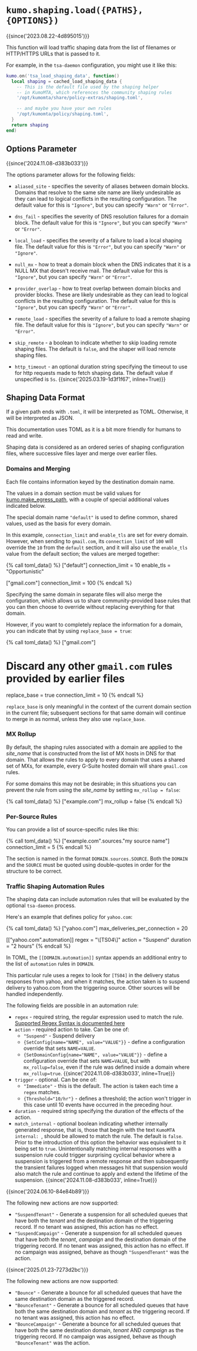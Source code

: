# `kumo.shaping.load({PATHS}, {OPTIONS})`

{{since('2023.08.22-4d895015')}}

This function will load traffic shaping data from the list of filenames or HTTP/HTTPS URLs
that is passed to it.

For example, in the `tsa-daemon` configuration, you might use it like this:

```lua
kumo.on('tsa_load_shaping_data', function()
  local shaping = cached_load_shaping_data {
    -- This is the default file used by the shaping helper
    -- in KumoMTA, which references the community shaping rules
    '/opt/kumomta/share/policy-extras/shaping.toml',

    -- and maybe you have your own rules
    '/opt/kumomta/policy/shaping.toml',
  }
  return shaping
end)
```

## Options Parameter

{{since('2024.11.08-d383b033')}}

The options parameter allows for the following fields:

* `aliased_site` - specifies the severity of aliases between domain blocks.
  Domains that resolve to the same site name are likely undesirable as they
  can lead to logical conflicts in the resulting configuration.
  The default value for this is `"Ignore"`, but you can specify `"Warn"` or
  `"Error"`.

* `dns_fail` - specifies the severity of DNS resolution failures for a domain
  block.
  The default value for this is `"Ignore"`, but you can specify `"Warn"` or
  `"Error"`.

* `local_load` - specifies the severity of a failure to load a local shaping
  file.
  The default value for this is `"Error"`, but you can specify `"Warn"` or
  `"Ignore"`.

* `null_mx` - how to treat a domain block when the DNS indicates that it
  is a NULL MX that doesn't receive mail.
  The default value for this is `"Ignore"`, but you can specify `"Warn"` or
  `"Error"`.

* `provider_overlap` - how to treat overlap between domain blocks and provider
  blocks. These are likely undesirable as they can lead to logical conflicts
  in the resulting configuration.
  The default value for this is `"Ignore"`, but you can specify `"Warn"` or
  `"Error"`.

* `remote_load` - specifies the severity of a failure to load a remote
  shaping file.
  The default value for this is `"Ignore"`, but you can specify `"Warn"` or
  `"Error"`.

* `skip_remote` - a boolean to indicate whether to skip loading remote shaping
  files.  The default is `false`, and the shaper will load remote shaping files.

* `http_timeout` - an optional duration string specifying the timeout to
  use for http requests made to fetch shaping data.  The default value if
  unspecified is `5s`. {{since('2025.03.19-1d3f1f67', inline=True)}}

## Shaping Data Format

If a given path ends with `.toml`, it will be interpreted as TOML. Otherwise, it will
be interpreted as JSON.

This documentation uses TOML as it is a bit more friendly for humans to read and write.

Shaping data is considered as an ordered series of shaping configuration files,
where successive files layer and merge over earlier files.

### Domains and Merging

Each file contains information keyed by the destination domain name.

The values in a domain section must be valid values for
[kumo.make_egress_path](../kumo/make_egress_path/index.md), with a couple of special
additional values indicated below.

The special domain name `"default"` is used to define common, shared values,
used as the basis for every domain.

In this example, `connection_limit` and `enable_tls` are set for every domain.
However, when sending to `gmail.com`, its `connection_limit` of `100` will
override the `10` from the `default` section, and it will also use the
`enable_tls` value from the default section; the values are merged together:

{% call toml_data() %}
["default"]
connection_limit = 10
enable_tls = "Opportunistic"

["gmail.com"]
connection_limit = 100
{% endcall %}

Specifying the same domain in separate files will also merge the configuration,
which allows us to share community-provided base rules that you can then choose
to override without replacing everything for that domain.

However, if you want to completely replace the information for a domain, you
can indicate that by using `replace_base = true`:

{% call toml_data() %}
["gmail.com"]
# Discard any other `gmail.com` rules provided by earlier files
replace_base = true
connection_limit = 10
{% endcall %}

`replace_base` is only meaningful in the context of the current domain section
in the current file; subsequent sections for that same domain will continue
to merge in as normal, unless they also use `replace_base`.

### MX Rollup

By default, the shaping rules associated with a domain are applied to the
*site_name* that is constructed from the list of MX hosts in DNS for that
domain.  That allows the rules to apply to every domain that uses a shared set
of MXs, for example, every G-Suite hosted domain will share `gmail.com` rules.

For some domains this may not be desirable; in this situations you can prevent
the rule from using the *site_name* by setting `mx_rollup = false`:

{% call toml_data() %}
["example.com"]
mx_rollup = false
{% endcall %}

### Per-Source Rules

You can provide a list of source-specific rules like this:

{% call toml_data() %}
["example.com".sources."my source name"]
connection_limit = 5
{% endcall %}

The section is named in the format `DOMAIN.sources.SOURCE`.  Both the `DOMAIN`
and the `SOURCE` must be quoted using double-quotes in order for the structure
to be correct.

### Traffic Shaping Automation Rules

The shaping data can include automation rules that will be evaluated by the
optional `tsa-daemon` process.

Here's an example that defines policy for `yahoo.com`:

{% call toml_data() %}
["yahoo.com"]
max_deliveries_per_connection = 20

[["yahoo.com".automation]]
regex = "\\[TS04\\]"
action = "Suspend"
duration = "2 hours"
{% endcall %}

In TOML, the `[[DOMAIN.automation]]` syntax appends an additional entry to the
list of `automation` rules in `DOMAIN`.

This particular rule uses a regex to look for `[TS04]` in the delivery status
responses from yahoo, and when it matches, the action taken is to suspend
delivery to yahoo.com from the triggering source.  Other sources will be
handled independently.

The following fields are possible in an automation rule:

 * `regex` - required string, the regular expression used to match the rule.
   [Supported Regex Syntax is documented here](https://docs.rs/fancy-regex/latest/fancy_regex/#syntax)
 * `action` - required action to take.  Can be one of:
    * `"Suspend"` - Suspend delivery
    * `{SetConfig{name="NAME", value="VALUE"}}` - define a configuration override that sets `NAME=VALUE`.
    * `{SetDomainConfig{name="NAME", value="VALUE"}}` - define a configuration
      override that sets `NAME=VALUE`, but with `mx_rollup=false`, even if the
      rule was defined inside a domain where `mx_rollup=true`. {{since('2024.11.08-d383b033',
      inline=True)}}
 * `trigger` - optional. Can be one of:
    * `"Immediate"` - this is the default. The action is taken each time a `regex` matches.
    * `{Threshold="10/hr"}` - defines a threshold; the action won't trigger in this case until 10 events have occurred in the preceding hour.
 * `duration` - required string specifying the duration of the effects of the action.
 * `match_internal` - optional boolean indicating whether internally generated
   response, that is, those that begin with the text `KumoMTA internal: `,
   should be allowed to match the rule. The default is `false`. Prior to the
   introduction of this option the behavior was equivalent to it being set to
   `true`. Unintentionally matching internal responses with a suspension rule
   could trigger surprising cyclical behavior where a suspension is triggered
   from a remote response and then subsequently the transient failures logged
   when messages hit that suspension would also match the rule and continue
   to apply and extend the lifetime of the suspension. {{since('2024.11.08-d383b033', inline=True)}}

{{since('2024.06.10-84e84b89')}}

The following new actions are now supported:

 * `"SuspendTenant"` - Generate a suspension for all scheduled queues that have
   both the *tenant* and the destination domain of the triggering record. If no
   tenant was assigned, this action has no effect.
 * `"SuspendCampaign"` - Generate a suspension for all scheduled queues that
   have both the *tenant*, *campaign* and the destination domain of the
   triggering record.  If no tenant was assigned, this action has no effect.
   If no campaign was assigned, behave as though `"SuspendTenant"` was the
   action.

{{since('2025.01.23-7273d2bc')}}

The following new actions are now supported:

 * `"Bounce"` - Generate a bounce for all scheduled queues that have the
   same destination domain as the triggered record.
 * `"BounceTenant"` - Generate a bounce for all scheduled queues that have
   both the same destination domain and *tenant* as the triggering record.
   If no tenant was assigned, this action has no effect.
 * `"BounceCampaign"` - Generate a bounce for all scheduled queues that have
   both the same destination domain, *tenant* AND *campaign* as the triggering
   record.  If no campaign was assigned, behave as though `"BounceTenant"` was
   the action.
